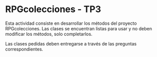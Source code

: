 # RPGcolecciones - TP3

Esta actividad consiste en desarrollar los métodos del
proyecto RPGcolecciones. Las clases se encuentran listas
para usar y no deben modificar los métodos, solo completarlos.

Las clases pedidas deben entregarse a través de las preguntas
correspondientes.

